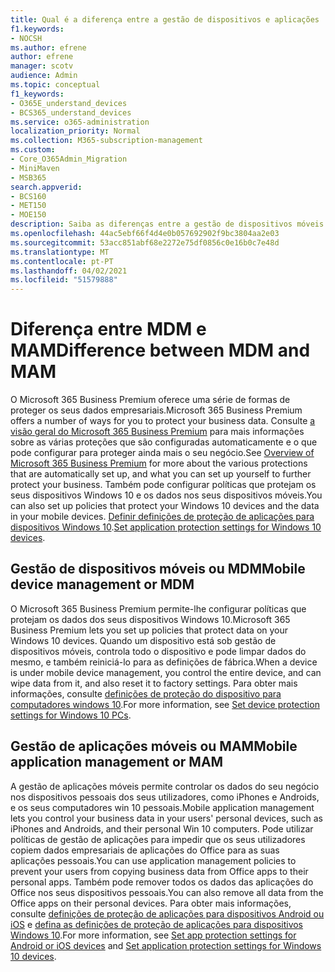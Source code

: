 ```yaml
---
title: Qual é a diferença entre a gestão de dispositivos e aplicações
f1.keywords:
- NOCSH
ms.author: efrene
author: efrene
manager: scotv
audience: Admin
ms.topic: conceptual
f1_keywords:
- O365E_understand_devices
- BCS365_understand_devices
ms.service: o365-administration
localization_priority: Normal
ms.collection: M365-subscription-management
ms.custom:
- Core_O365Admin_Migration
- MiniMaven
- MSB365
search.appverid:
- BCS160
- MET150
- MOE150
description: Saiba as diferenças entre a gestão de dispositivos móveis e a gestão de aplicações móveis, ou MDM e MAM.
ms.openlocfilehash: 44ac5ebf66f4d4e0b057692902f9bc3804aa2e03
ms.sourcegitcommit: 53acc851abf68e2272e75df0856c0e16b0c7e48d
ms.translationtype: MT
ms.contentlocale: pt-PT
ms.lasthandoff: 04/02/2021
ms.locfileid: "51579888"
---
```

# <a name="difference-between-mdm-and-mam"></a><span data-ttu-id="67e7c-103">Diferença entre MDM e MAM</span><span class="sxs-lookup"><span data-stu-id="67e7c-103">Difference between MDM and MAM</span></span>

<span data-ttu-id="67e7c-104">O Microsoft 365 Business Premium oferece uma série de formas de proteger os seus dados empresariais.</span><span class="sxs-lookup"><span data-stu-id="67e7c-104">Microsoft 365 Business Premium offers a number of ways for you to protect your business data.</span></span> <span data-ttu-id="67e7c-105">Consulte [a visão geral do Microsoft 365 Business Premium](../microsoft-365-business-overview.md) para mais informações sobre as várias proteções que são configuradas automaticamente e o que pode configurar para proteger ainda mais o seu negócio.</span><span class="sxs-lookup"><span data-stu-id="67e7c-105">See [Overview of Microsoft 365 Business Premium](../microsoft-365-business-overview.md) for more about the various protections that are automatically set up, and what you can set up yourself to further protect your business.</span></span> <span data-ttu-id="67e7c-106">Também pode configurar políticas que protejam os seus dispositivos Windows 10 e os dados nos seus dispositivos móveis.</span><span class="sxs-lookup"><span data-stu-id="67e7c-106">You can also set up policies that protect your Windows 10 devices and the data in your mobile devices.</span></span>
<span data-ttu-id="67e7c-107">[Definir definições de proteção de aplicações para dispositivos Windows 10](../protection-settings-for-windows-10-devices.md).</span><span class="sxs-lookup"><span data-stu-id="67e7c-107">[Set application protection settings for Windows 10 devices](../protection-settings-for-windows-10-devices.md).</span></span>

## <a name="mobile-device-management-or-mdm"></a><span data-ttu-id="67e7c-108">Gestão de dispositivos móveis ou MDM</span><span class="sxs-lookup"><span data-stu-id="67e7c-108">Mobile device management or MDM</span></span>

<span data-ttu-id="67e7c-109">O Microsoft 365 Business Premium permite-lhe configurar políticas que protejam os dados dos seus dispositivos Windows 10.</span><span class="sxs-lookup"><span data-stu-id="67e7c-109">Microsoft 365 Business Premium lets you set up policies that protect data on your Windows 10 devices.</span></span> <span data-ttu-id="67e7c-110">Quando um dispositivo está sob gestão de dispositivos móveis, controla todo o dispositivo e pode limpar dados do mesmo, e também reiniciá-lo para as definições de fábrica.</span><span class="sxs-lookup"><span data-stu-id="67e7c-110">When a device is under mobile device management, you control the entire device, and can wipe data from it, and also reset it to factory settings.</span></span> <span data-ttu-id="67e7c-111">Para obter mais informações, consulte [definições de proteção do dispositivo para computadores windows 10](../protection-settings-for-windows-10-pcs.md).</span><span class="sxs-lookup"><span data-stu-id="67e7c-111">For more information, see [Set device protection settings for Windows 10 PCs](../protection-settings-for-windows-10-pcs.md).</span></span>

## <a name="mobile-application-management-or-mam"></a><span data-ttu-id="67e7c-112">Gestão de aplicações móveis ou MAM</span><span class="sxs-lookup"><span data-stu-id="67e7c-112">Mobile application management or MAM</span></span>

<span data-ttu-id="67e7c-113">A gestão de aplicações móveis permite controlar os dados do seu negócio nos dispositivos pessoais dos seus utilizadores, como iPhones e Androids, e os seus computadores win 10 pessoais.</span><span class="sxs-lookup"><span data-stu-id="67e7c-113">Mobile application management lets you control your business data in your users' personal devices, such as iPhones and Androids, and their personal Win 10 computers.</span></span> <span data-ttu-id="67e7c-114">Pode utilizar políticas de gestão de aplicações para impedir que os seus utilizadores copiem dados empresariais de aplicações do Office para as suas aplicações pessoais.</span><span class="sxs-lookup"><span data-stu-id="67e7c-114">You can use application management policies to prevent your users from copying business data from Office apps to their personal apps.</span></span> <span data-ttu-id="67e7c-115">Também pode remover todos os dados das aplicações do Office nos seus dispositivos pessoais.</span><span class="sxs-lookup"><span data-stu-id="67e7c-115">You can also remove all data from the Office apps on their personal devices.</span></span> <span data-ttu-id="67e7c-116">Para obter mais informações, consulte [definições de proteção de aplicações para dispositivos Android ou iOS](../app-protection-settings-for-android-and-ios.md) e [defina as definições de proteção de aplicações para dispositivos Windows 10](../protection-settings-for-windows-10-devices.md).</span><span class="sxs-lookup"><span data-stu-id="67e7c-116">For more information, see [Set app protection settings for Android or iOS devices](../app-protection-settings-for-android-and-ios.md) and [Set application protection settings for Windows 10 devices](../protection-settings-for-windows-10-devices.md).</span></span>
